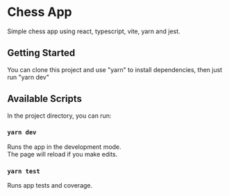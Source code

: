 # Chess App 

Simple chess app using react, typescript, vite, yarn and jest.

## Getting Started

You can clone this project and use "yarn" to install dependencies, then just run "yarn dev"

## Available Scripts

In the project directory, you can run:

### `yarn dev`

Runs the app in the development mode.\
The page will reload if you make edits.

### `yarn test`

Runs app tests and coverage.

